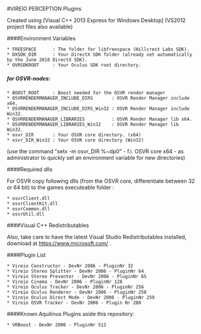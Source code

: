 #VIREIO PERCEPTION Plugins

Created using [Visual C++ 2013 Express for Windows Desktop] 
(VS2012 project files also available)

####Environment Variables

    * FREESPACE      : The folder for libfreespace (Hillcrest Labs SDK).
    * DXSDK_DIR      : Your DirectX SDK folder (already set automatically by the June 2010 DirectX SDK).
    * OVRSDKROOT     : Your Oculus SDK root directory.
##### for OSVR-nodes:
    * BOOST_ROOT     : Boost needed for the OSVR render manager
    * OSVRRENDERMANAGER_INCLUDE_DIRS       : OSVR Render Manager include x64.
    * OSVRRENDERMANAGER_INCLUDE_DIRS_Win32 : OSVR Render Manager include Win32.
    * OSVRRENDERMANAGER_LIBRARIES          : OSVR Render Manager lib x64.
    * OSVRRENDERMANAGER_LIBRARIES_Win32    : OSVR Render Manager lib Win32.
    * osvr_DIR       : Your OSVR core directory. (x64)
    * osvr_DIR_Win32 : Your OSVR core directory (Win32)
    

(use the command "setx -m osvr_DIR %~dp0" - f.i. OSVR core x64 - as administrator to quickly set an environment variable for new directories)

####Required dlls

For OSVR copy following dlls (from the OSVR core, differentiate between 32 or 64 bit) to the games executeable folder :
    
    * osvrClient.dll
    * osvrClientKit.dll
    * osvrCommon.dll
    * osvrUtil.dll

####Visual C++ Redistributables

Also, take care to have the latest Visual Studio Redistributables installed, download at https://www.microsoft.com/ . 

####Plugin List

    * Vireio Constructor - DevNr 2006 - PluginNr 32
    * Vireio Stereo Splitter - DevNr 2006 - PluginNr 64
    * Vireio Stereo Presenter - DevNr 2006 - PluginNr 65
    * Vireio Cinema - DevNr 2006 - PluginNr 128
    * Vireio Oculus Tracker - DevNr 2006 - PluginNr 256
    * Vireio Oculus Renderer - DevNr 2006 - PluginNr 258
    * Vireio Oculus Direct Mode - DevNr 2006 - PluginNr 259
    * Vireio OSVR Tracker - DevNr 2006 - Plugin Nr 288

####Known Aquilinus Plugins aside this repository:

    * VRBoost - DevNr 2006 - PluginNr 512